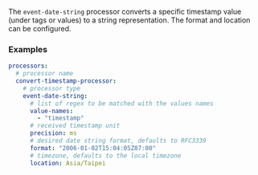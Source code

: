 The `event-date-string` processor converts a specific timestamp value (under tags or values) to a string representation. The format and location can be configured.

### Examples

```yaml
processors:
  # processor name
  convert-timestamp-processor:
    # processor type
    event-date-string:
      # list of regex to be matched with the values names
      value-names: 
        - "timestamp"
      # received timestamp unit
      precision: ms
      # desired date string format, defaults to RFC3339
      format: "2006-01-02T15:04:05Z07:00"
      # timezone, defaults to the local timezone
      location: Asia/Taipei
```
